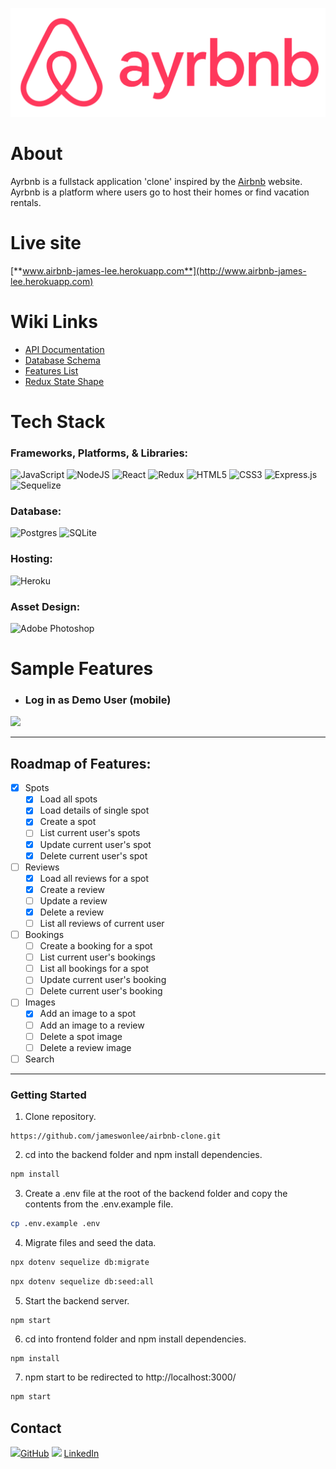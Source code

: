 <!-- <img src="https://user-images.githubusercontent.com/99856702/196315104-4da1b6d6-81f2-4a37-90e2-87a8819245d2.png"> -->

![ayrbnb-logo]

[ayrbnb-logo]: ./frontend/src/images/ayrbnb-logo.png


# About
Ayrbnb is a fullstack application 'clone' inspired by the [Airbnb](http://www.airbnb.com) website. Ayrbnb is a platform where users go to host their homes or find vacation rentals.

# Live site
[**www.airbnb-james-lee.herokuapp.com**](http://www.airbnb-james-lee.herokuapp.com)

<!-- 🔗  -->
# Wiki Links
* [API Documentation](https://github.com/jameswonlee/airbnb-clone/blob/main/backend/README-API-Docs.md#airbnb-clone)
* [Database Schema](https://github.com/jameswonlee/airbnb-clone/wiki/Database-Schema)
* [Features List](https://github.com/jameswonlee/airbnb-clone/wiki/Features-List)
* [Redux State Shape](https://github.com/jameswonlee/airbnb-clone/wiki/Redux-Store-Shape)

<!-- 🖥️  -->
# Tech Stack
### Frameworks, Platforms, & Libraries:
![JavaScript](https://img.shields.io/badge/javascript-%23323330.svg?style=for-the-badge&logo=javascript&logoColor=%23F7DF1E)
![NodeJS](https://img.shields.io/badge/node.js-6DA55F?style=for-the-badge&logo=node.js&logoColor=white)
![React](https://img.shields.io/badge/react-%2320232a.svg?style=for-the-badge&logo=react&logoColor=%2361DAFB)
![Redux](https://img.shields.io/badge/redux-%23593d88.svg?style=for-the-badge&logo=redux&logoColor=white)
![HTML5](https://img.shields.io/badge/html5-%23E34F26.svg?style=for-the-badge&logo=html5&logoColor=white)
![CSS3](https://img.shields.io/badge/css3-%231572B6.svg?style=for-the-badge&logo=css3&logoColor=white)
![Express.js](https://img.shields.io/badge/express.js-%23404d59.svg?style=for-the-badge&logo=express&logoColor=%2361DAFB)
![Sequelize](https://img.shields.io/badge/Sequelize-52B0E7?style=for-the-badge&logo=Sequelize&logoColor=white)

### Database:
![Postgres](https://img.shields.io/badge/postgres-%23316192.svg?style=for-the-badge&logo=postgresql&logoColor=white)
![SQLite](https://img.shields.io/badge/sqlite-%2307405e.svg?style=for-the-badge&logo=sqlite&logoColor=white)

### Hosting:
![Heroku](https://img.shields.io/badge/heroku-%23430098.svg?style=for-the-badge&logo=heroku&logoColor=white)

### Asset Design:
![Adobe Photoshop](https://img.shields.io/badge/adobe%20photoshop-%2331A8FF.svg?style=for-the-badge&logo=adobe%20photoshop&logoColor=white)

# Sample Features

- ### Log in as Demo User (mobile)

<!-- ![](https://imgur.com/UJ8o0Tj.gif) -->
![](https://imgur.com/AnZCu9a.gif)
<!-- ![](https://imgur.com/Rimbv9F.gif) -->
<!-- <img src="https://imgur.com/UJ8o0Tj.gif"> -->
<!-- <img src=https://i.imgur.com/UJ8o0Tj.gif> -->
<!-- [Imgur](https://imgur.com/UJ8o0Tj) -->

---------------------------------------------------------------
## Roadmap of Features:
- [x] Spots
    - [x] Load all spots
    - [x] Load details of single spot
    - [x] Create a spot
    - [ ] List current user's spots
    - [x] Update current user's spot
    - [x] Delete current user's spot
- [ ] Reviews
    - [x] Load all reviews for a spot
    - [x] Create a review
    - [ ] Update a review
    - [x] Delete a review
    - [ ] List all reviews of current user
- [ ] Bookings
    - [ ] Create a booking for a spot
    - [ ] List current user's bookings
    - [ ] List all bookings for a spot
    - [ ] Update current user's booking
    - [ ] Delete current user's booking
- [ ] Images
    - [x] Add an image to a spot
    - [ ] Add an image to a review
    - [ ] Delete a spot image
    - [ ] Delete a review image
- [ ] Search

-------------------------------------------------------------------

### Getting Started
1. Clone repository.
```
https://github.com/jameswonlee/airbnb-clone.git
```
2. cd into the backend folder and npm install dependencies.
```sh
npm install
```
3. Create a .env file at the root of the backend folder and copy the contents from the .env.example file.
```sh
cp .env.example .env
```
4. Migrate files and seed the data.
 ```sh
npx dotenv sequelize db:migrate
 ```
```sh
npx dotenv sequelize db:seed:all
```

5. Start the backend server.
```
npm start
```
6. cd into frontend folder and npm install dependencies.
 ```sh
npm install
```
7. npm start to be redirected to http://localhost:3000/
 ```sh
npm start
 ```
<!-- 📱  -->
## Contact
<img src=https://i.imgur.com/w9xwrCT.png width=20>[GitHub](https://github.com/jameswonlee)
<img src=https://i.imgur.com/2ffGJqj.png width=20> [LinkedIn](https://www.linkedin.com/in/jameswonlee/)







